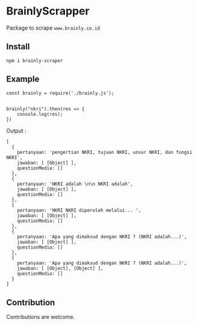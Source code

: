 # BrainlyScrapper
Package to scrape ```www.brainly.co.id```

## Install
```
npm i brainly-scraper
```

## Example
```
const brainly = require('./brainly.js');


brainly("nkri").then(res => {
	console.log(res);
})
```
Output : 
```
[
  {
    pertanyaan: 'pengertian NKRI, tujuan NKRI, unsur NKRI, dan fungsi NKRI',
    jawaban: [ [Object] ],
    questionMedia: []
  },
  {
    pertanyaan: 'NKRI adalah \n\n NKRI adalah',
    jawaban: [ [Object] ],
    questionMedia: []
  },
  {
    pertanyaan: 'NKRI NKRI diperoleh melalui... ',
    jawaban: [ [Object] ],
    questionMedia: []
  },
  {
    pertanyaan: 'Apa yang dimaksud dengan NKRI ? (NKRI adalah...)',
    jawaban: [ [Object] ],
    questionMedia: []
  },
  {
    pertanyaan: 'Apa yang dimaksud dengan NKRI ? (NKRI adalah...)',
    jawaban: [ [Object], [Object] ],
    questionMedia: []
  }
]
```

## Contribution
Contributions are welcome.
